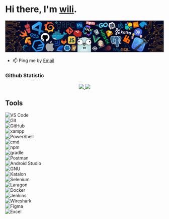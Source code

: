 # Hi there, I'm [wili](https://e41231473.github.io/portfolio/).

![image](./header_.png)

- 📫 Ping me by [Email](mailto:syahbanwilly131@gmail.com)

 ### Github Statistic
<p align="center">
<a href="https://github.com/E41231473">
  <img width="49%" src="https://github-readme-stats-eight-theta.vercel.app/api?username=E41231473&show_icons=true&theme=algolia&include_all_commits=true&count_private=true"/>
    <img width="49%" src="https://github-readme-streak-stats.herokuapp.com/?user=E41231473&theme=algolia" />
</a>
</p>

<section id="tools">
    <div style="max-width: 800px; margin: 0 auto;">
      <h2>Tools</h2>
      <div class="tools-container">
        <div class="tool-item">
          <img src="img/tools/Visual_Studio_Code_1.35_icon.svg.png" alt="VS Code" title="VS Code">
        </div>
        <div class="tool-item">
          <img src="img/tools/Git-Icon-1788C.svg" alt="Git" title="Git">
        </div>
        <div class="tool-item">
          <img src="img/tools/Octicons-mark-github.svg" alt="GitHub" title="GitHub">
        </div>
        <div class="tool-item">
          <img src="img/tools/xampp.svg" alt="xampp" title="xampp">
        </div>
        <div class="tool-item">
          <img src="img/tools/svgviewer-output.svg" alt="PowerShell" title="PowerShell">
        </div>
        <div class="tool-item">
          <img src="img/tools/Windows_Terminal_logo.svg" alt="cmd" title="cmd">
        </div>
        <div class="tool-item">
          <img src="img/tools/Npm-logo.svg" alt="npm" title="npm">
        </div>
        <div class="tool-item">
          <img src="img/tools/gradle.svg" alt="gradle" title="gradle">
        </div>
        <div class="tool-item">
          <img src="img/tools/postman-icon.svg" alt="Postman" title="Postman">
        </div>
        <div class="tool-item">
          <img src="img/tools/Android_Studio_icon_(2023).svg" alt="Android Studio" title="Android Strudio">
        </div>
        <div class="tool-item">
          <img src="img/tools/Bash_Logo_Colored.svg" alt="GNU" title="GNU">
        </div>
        <div class="tool-item">
          <img src="img/tools/Katalon-logo-vector.svg" alt="Katalon" title="Katalon">
        </div>
        <div class="tool-item">
          <img src="img/tools/Group 1.svg" alt="Selenium" title="Selenium">
        </div>
        <div class="tool-item">
          <img src="img/tools/laragon.svg" alt="Laragon" title="Laragon">
        </div>
        <div class="tool-item">
          <img src="img/tools/docker-mark-blue.svg" alt="Docker" title="Docker">
        </div>
        <div class="tool-item">
          <img src="img/tools/Group 2.svg" alt="Jenkins" title="Jenkins">
        </div>
        <div class="tool-item">
          <img src="img/tools/Wireshark_icon.svg" alt="Wireshark" title="Wireshark">
        </div>
        <div class="tool-item">
          <img src="img/tools/Figma-logo.svg" alt="Figma" title="Figma">
        </div>
        <div class="tool-item">
          <img src="img/tools/Microsoft_Office_Excel_(2019–present).svg" alt="Excel" title="Excel">
        </div>
        <!-- Tambahkan lainnya sesuai gambar milikmu -->
      </div>
    </div>
  </section>
